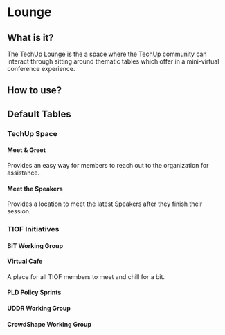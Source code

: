 # Lounge

## What is it?

The TechUp Lounge is the a space where the TechUp community can interact through sitting around thematic tables which offer in a mini-virtual conference experience.

## How to use?



## Default Tables

### TechUp Space

#### Meet & Greet

Provides an easy way for members to reach out to the organization for assistance.

#### Meet the Speakers

Provides a location to meet the latest Speakers after they finish their session.

### TIOF Initiatives

#### BiT Working Group



#### Virtual Cafe

A place for all TIOF members to meet and chill for a bit.

#### PLD Policy Sprints



#### UDDR Working Group



#### CrowdShape Working Group





